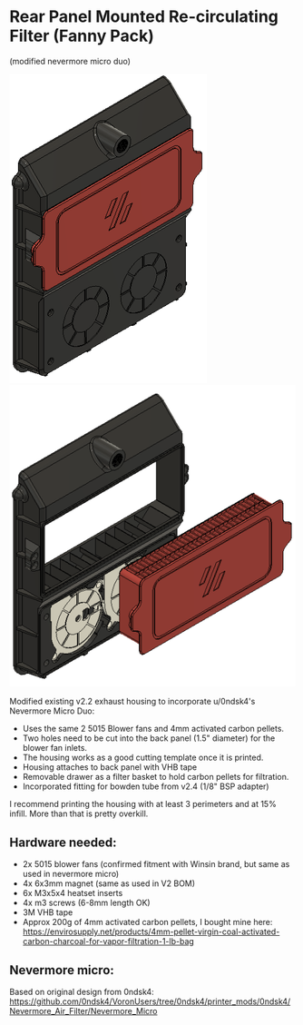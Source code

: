 # Rear Panel Mounted Re-circulating Filter (Fanny Pack)
(modified nevermore micro duo)

![picture](Images/1.PNG)
![picture](Images/5.PNG)

Modified existing v2.2 exhaust housing to incorporate u/0ndsk4's Nevermore Micro Duo:
- Uses the same 2 5015 Blower fans and 4mm activated carbon pellets. 
- Two holes need to be cut into the back panel (1.5" diameter) for the blower fan inlets. 
- The housing works as a good cutting template once it is printed. 
- Housing attaches to back panel with VHB tape
- Removable drawer as a filter basket to hold carbon pellets for filtration.
- Incorporated fitting for bowden tube from v2.4 (1/8" BSP adapter)

I recommend printing the housing with at least 3 perimeters and at 15% infill. More than that is pretty overkill.

## Hardware needed:
- 2x 5015 blower fans (confirmed fitment with Winsin brand, but same as used in nevermore micro)
- 4x 6x3mm magnet (same as used in V2 BOM)
- 6x M3x5x4 heatset inserts
- 4x m3 screws (6-8mm length OK)
- 3M VHB tape
- Approx 200g of 4mm activated carbon pellets, I bought mine here:
https://envirosupply.net/products/4mm-pellet-virgin-coal-activated-carbon-charcoal-for-vapor-filtration-1-lb-bag

## Nevermore micro:
Based on original design from 0ndsk4:
https://github.com/0ndsk4/VoronUsers/tree/0ndsk4/printer_mods/0ndsk4/Nevermore_Air_Filter/Nevermore_Micro
